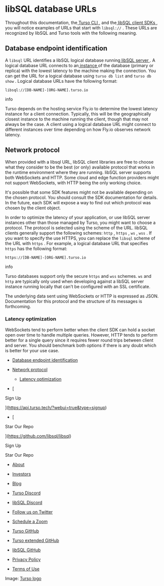 # libSQL database URLs

Throughout this documentation, the[ Turso CLI ](https://docs.turso.tech/reference/turso-cli), and the[ libSQL client SDKs ](https://docs.turso.tech/libsql/client-access/),
you will notice examples of URLs that start with `libsql://` . These URLs are
recognized by libSQL and Turso tools with the following meaning.

## Database endpoint identification​

A `libsql` URL identifies a libSQL logical database running[ libSQL server ](https://github.com/libsql/libsql#readme). A
logical database URL connects to an[ instance ](https://docs.turso.tech/concepts#instance)of the database (primary or
replica) with the lowest latency to the machine making the connection. You can
get the URL for a logical database using `turso db list` and `turso db show` .
Logical database URLs have the following format:

`libsql://[DB-NAME]-[ORG-NAME].turso.io`

info

Turso depends on the hosting service Fly.io to determine the lowest latency
instance for a client connection. Typically, this will be the geographically
closest instance to the machine running the client, though that may not always
be the case. A client using a logical database URL might connect to different
instances over time depending on how Fly.io observes network latency.

## Network protocol​

When provided with a libsql URL, libSQL client libraries are free to choose what
they consider to be the best (or only) available protocol that works in the
runtime environment where they are running. libSQL server supports both
WebSockets and HTTP. Some cloud and edge function providers might not support
WebSockets, with HTTP being the only working choice.

It's possible that some SDK features might not be available depending on the
chosen protocol. You should consult the SDK documentation for details. In the
future, each SDK will expose a way to find out which protocol was chosen by the
client object.

In order to optimize the latency of your application, or use libSQL server
instances other than those managed by Turso, you might want to choose a
protocol. The protocol is selected using the scheme of the URL. libSQL clients
generally support the following schemes: `http` , `https` , `ws` , `wss` . If you
want to specify the use HTTPS, you can replace the `libsql` scheme of the URL
with `https` . For example, a logical database URL that specifies `https` has the
following format:

`https://[DB-NAME]-[ORG-NAME].turso.io`

info

Turso databases support only the secure `https` and `wss` schemes. `ws` and `http` are typically only used when developing against a libSQL server instance
running locally that can't be configured with an SSL certificate.

The underlying data sent using WebSockets or HTTP is expressed as JSON.
Documentation for this protocol and the structure of its messages is
forthcoming.

### Latency optimization​

WebSockets tend to perform better when the client SDK can hold a socket open
over time to handle multiple queries. However, HTTP tends to perform better for
a single query since it requires fewer round trips between client and server.
You should benchmark both options if there is any doubt which is better for your
use case.

- [ Database endpoint identification ](https://docs.turso.tech//reference/libsql-urls/#database-endpoint-identification)
- [ Network protocol ](https://docs.turso.tech//reference/libsql-urls/#network-protocol)
    - [ Latency optimization ](https://docs.turso.tech//reference/libsql-urls/#latency-optimization)


- [ 

Sign Up




 ](https://api.turso.tech/?webui=true&type=signup)
- [ 

Star Our Repo






 ](https://github.com/libsql/libsql)


Sign Up

Star Our Repo

- [ About ](https://turso.tech/about-us)
- [ Investors ](https://turso.tech/investors)
- [ Blog ](https://blog.turso.tech)


- [ Turso Discord ](https://discord.com/invite/4B5D7hYwub)
- [ libSQL Discord ](https://discord.gg/VzbXemj6Rg)
- [ Follow us on Twitter ](https://twitter.com/tursodatabase)
- [ Schedule a Zoom ](https://calendly.com/d/gt7-bfd-83n/meet-with-chiselstrike)


- [ Turso GitHub ](https://github.com/tursodatabase/)
- [ Turso extended GitHub ](https://github.com/turso-extended/)
- [ libSQL GitHub ](http://github.com/tursodatabase/libsql)


- [ Privacy Policy ](https://turso.tech/privacy-policy)
- [ Terms of Use ](https://turso.tech/terms-of-use)


Image: [ Turso logo ](https://docs.turso.tech/img/turso.svg)